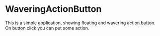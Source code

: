# WaveringActionButton

This is a simple application, showing floating and wavering action button. On button click you can put some action.

